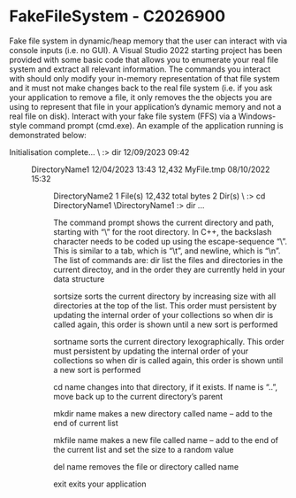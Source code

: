# FakeFileSystem - C2026900

Fake file system in dynamic/heap memory that the user can interact with via console inputs (i.e. no GUI).  A Visual Studio 2022 starting project has been provided with some basic code that allows you to enumerate your real file system and extract all relevant information.  The commands you interact with should only modify your in-memory representation of that file system and it must not make changes back to the real file system (i.e. if you ask your application to remove a file, it only removes the the objects you are using to represent that file in your application’s dynamic memory and not a real file on disk).
Interact with your fake file system (FFS) via a Windows-style command prompt (cmd.exe).  An example of the application running is demonstrated below:


Initialisation complete...
\ :> dir
12/09/2023  09:42	  <DIR>		DirectoryName1
12/04/2023  13:43		12,432	MyFile.tmp
08/10/2022  15:32	  <DIR>		DirectoryName2
	1 File(s)		12,432 total bytes
	2 Dir(s)
\ :> cd DirectoryName1
\DirectoryName1 :> dir
	...


The command prompt shows the current directory and path, starting with “\” for the root directory.  In C++, the backslash character needs to be coded up using the escape-sequence “\\”.  This is similar to a tab, which is “\t”, and newline, which is “\n”.
The list of commands are:
dir	list the files and directories in the current directoy, and in the order they are currently held in your data structure

sortsize 	sorts the current directory by increasing size with all directories at the top of the list.  This order must persistent by updating the internal order of your 
collections so when dir is called again, this order is shown until a new sort is performed

sortname	sorts the current directory lexographically.  This order must persistent by updating the internal order of your collections so when dir is called again, this 
order is shown until a new sort is performed

cd name	changes into that directory, if it exists.  If name is “..”, move back up to the current directory’s parent

mkdir name	makes a new directory called name – add to the end of current list

mkfile name	makes a new file called name – add to the end of the current list and set the size to a random value

del name	removes the file or directory called name

exit	exits your application
